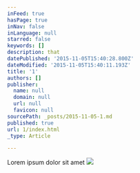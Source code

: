 ```yaml
---
inFeed: true
hasPage: true
inNav: false
inLanguage: null
starred: false
keywords: []
description: that
datePublished: '2015-11-05T15:40:28.800Z'
dateModified: '2015-11-05T15:40:11.193Z'
title: '1'
authors: []
publisher:
  name: null
  domain: null
  url: null
  favicon: null
sourcePath: _posts/2015-11-05-1.md
published: true
url: 1/index.html
_type: Article

---
```

Lorem ipsum dolor sit amet
![](https://the-grid-user-content.s3-us-west-2.amazonaws.com/fc306025-0a53-45d1-80e1-055d9100c79d.png)